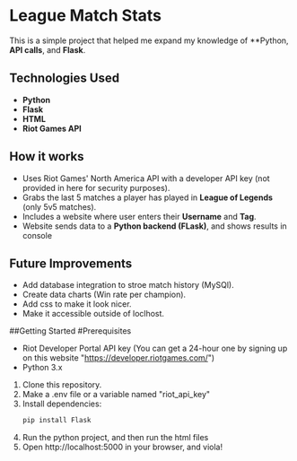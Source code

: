 # League Match Stats

This is a simple project that helped me expand my knowledge of **Python, **API calls**, and **Flask**.

## Technologies Used
- **Python**
- **Flask**
- **HTML**
- **Riot Games API**

## How it works
- Uses Riot Games' North America API with a developer API key (not provided in here for security purposes).
- Grabs the last 5 matches a player has played in **League of Legends** (only 5v5 matches).
- Includes a website where user enters their **Username** and **Tag**.
- Website sends data to a **Python backend (FLask)**, and shows results in console

## Future Improvements
- Add database integration to stroe match history (MySQl).
- Create data charts (Win rate per champion).
- Add css to make it look nicer.
- Make it accessible outside of loclhost.

##Getting Started
#Prerequisites
- Riot Developer Portal API key (You can get a 24-hour one by signing up on this website "https://developer.riotgames.com/")
- Python 3.x
  
1. Clone this repository.
2. Make a .env file or a variable named "riot_api_key"
3. Install dependencies:
   ```bash
   pip install Flask
4. Run the python project, and then run the html files
5. Open http://localhost:5000 in your browser, and viola!

